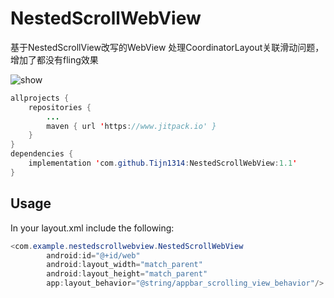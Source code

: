 # NestedScrollWebView
基于NestedScrollView改写的WebView 处理CoordinatorLayout关联滑动问题，增加了都没有fling效果

<img src="https://github.com/Tijn1314/NestedScrollWebView/blob/master/pic/device.png" alt="show" />

```java
allprojects {
    repositories {
        ...
        maven { url 'https://www.jitpack.io' }
    }
}
dependencies {
    implementation 'com.github.Tijn1314:NestedScrollWebView:1.1'
}
```
## Usage
In your layout.xml include the following:
```java
<com.example.nestedscrollwebview.NestedScrollWebView
        android:id="@+id/web"
        android:layout_width="match_parent"
        android:layout_height="match_parent"
        app:layout_behavior="@string/appbar_scrolling_view_behavior"/>
```

